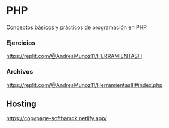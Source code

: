 # PHP
Conceptos básicos y prácticos de programación en PHP

### Ejercicios 
https://replit.com/@AndreaMunoz11/HERRAMIENTASIII

### Archivos
https://replit.com/@AndreaMunoz11/HerramientasIII#index.php

## Hosting
https://copypage-softhamck.netlify.app/
